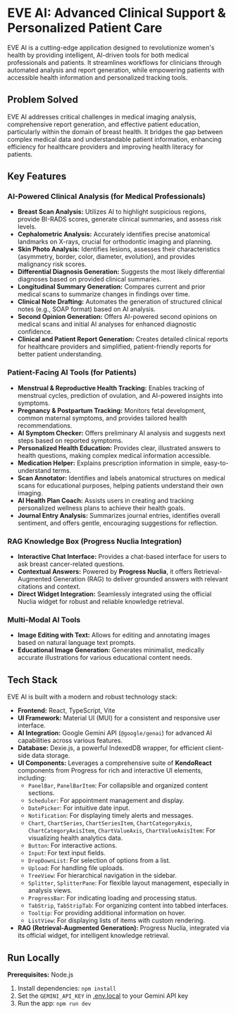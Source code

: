 # EVE AI: Advanced Clinical Support & Personalized Patient Care

EVE AI is a cutting-edge application designed to revolutionize women's health by providing intelligent, AI-driven tools for both medical professionals and patients. It streamlines workflows for clinicians through automated analysis and report generation, while empowering patients with accessible health information and personalized tracking tools.

## Problem Solved

EVE AI addresses critical challenges in medical imaging analysis, comprehensive report generation, and effective patient education, particularly within the domain of breast health. It bridges the gap between complex medical data and understandable patient information, enhancing efficiency for healthcare providers and improving health literacy for patients.

## Key Features

### AI-Powered Clinical Analysis (for Medical Professionals)

*   **Breast Scan Analysis:** Utilizes AI to highlight suspicious regions, provide BI-RADS scores, generate clinical summaries, and assess risk levels.
*   **Cephalometric Analysis:** Accurately identifies precise anatomical landmarks on X-rays, crucial for orthodontic imaging and planning.
*   **Skin Photo Analysis:** Identifies lesions, assesses their characteristics (asymmetry, border, color, diameter, evolution), and provides malignancy risk scores.
*   **Differential Diagnosis Generation:** Suggests the most likely differential diagnoses based on provided clinical summaries.
*   **Longitudinal Summary Generation:** Compares current and prior medical scans to summarize changes in findings over time.
*   **Clinical Note Drafting:** Automates the generation of structured clinical notes (e.g., SOAP format) based on AI analysis.
*   **Second Opinion Generation:** Offers AI-powered second opinions on medical scans and initial AI analyses for enhanced diagnostic confidence.
*   **Clinical and Patient Report Generation:** Creates detailed clinical reports for healthcare providers and simplified, patient-friendly reports for better patient understanding.

### Patient-Facing AI Tools (for Patients)

*   **Menstrual & Reproductive Health Tracking:** Enables tracking of menstrual cycles, prediction of ovulation, and AI-powered insights into symptoms.
*   **Pregnancy & Postpartum Tracking:** Monitors fetal development, common maternal symptoms, and provides tailored health recommendations.
*   **AI Symptom Checker:** Offers preliminary AI analysis and suggests next steps based on reported symptoms.
*   **Personalized Health Education:** Provides clear, illustrated answers to health questions, making complex medical information accessible.
*   **Medication Helper:** Explains prescription information in simple, easy-to-understand terms.
*   **Scan Annotator:** Identifies and labels anatomical structures on medical scans for educational purposes, helping patients understand their own imaging.
*   **AI Health Plan Coach:** Assists users in creating and tracking personalized wellness plans to achieve their health goals.
*   **Journal Entry Analysis:** Summarizes journal entries, identifies overall sentiment, and offers gentle, encouraging suggestions for reflection.

### RAG Knowledge Box (Progress Nuclia Integration)

*   **Interactive Chat Interface:** Provides a chat-based interface for users to ask breast cancer-related questions.
*   **Contextual Answers:** Powered by **Progress Nuclia**, it offers Retrieval-Augmented Generation (RAG) to deliver grounded answers with relevant citations and context.
*   **Direct Widget Integration:** Seamlessly integrated using the official Nuclia widget for robust and reliable knowledge retrieval.

### Multi-Modal AI Tools

*   **Image Editing with Text:** Allows for editing and annotating images based on natural language text prompts.
*   **Educational Image Generation:** Generates minimalist, medically accurate illustrations for various educational content needs.

## Tech Stack

EVE AI is built with a modern and robust technology stack:

*   **Frontend:** React, TypeScript, Vite
*   **UI Framework:** Material UI (MUI) for a consistent and responsive user interface.
*   **AI Integration:** Google Gemini API (`@google/genai`) for advanced AI capabilities across various features.
*   **Database:** Dexie.js, a powerful IndexedDB wrapper, for efficient client-side data storage.
*   **UI Components:** Leverages a comprehensive suite of **KendoReact** components from Progress for rich and interactive UI elements, including:
    *   `PanelBar`, `PanelBarItem`: For collapsible and organized content sections.
    *   `Scheduler`: For appointment management and display.
    *   `DatePicker`: For intuitive date input.
    *   `Notification`: For displaying timely alerts and messages.
    *   `Chart`, `ChartSeries`, `ChartSeriesItem`, `ChartCategoryAxis`, `ChartCategoryAxisItem`, `ChartValueAxis`, `ChartValueAxisItem`: For visualizing health analytics data.
    *   `Button`: For interactive actions.
    *   `Input`: For text input fields.
    *   `DropDownList`: For selection of options from a list.
    *   `Upload`: For handling file uploads.
    *   `TreeView`: For hierarchical navigation in the sidebar.
    *   `Splitter`, `SplitterPane`: For flexible layout management, especially in analysis views.
    *   `ProgressBar`: For indicating loading and processing status.
    *   `TabStrip`, `TabStripTab`: For organizing content into tabbed interfaces.
    *   `Tooltip`: For providing additional information on hover.
    *   `ListView`: For displaying lists of items with custom rendering.
*   **RAG (Retrieval-Augmented Generation):** Progress Nuclia, integrated via its official widget, for intelligent knowledge retrieval.

## Run Locally

**Prerequisites:** Node.js

1.  Install dependencies:
    `npm install`
2.  Set the `GEMINI_API_KEY` in [.env.local](.env.local) to your Gemini API key
3.  Run the app:
    `npm run dev`
